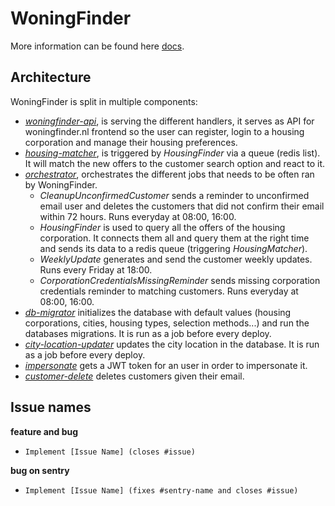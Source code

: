 # WoningFinder

More information can be found here [docs](docs/).

## Architecture

WoningFinder is split in multiple components:

- _[woningfinder-api](cmd/woningfinder-api)_, is serving the different handlers, it serves as API for woningfinder.nl frontend so the user can register, login to a housing corporation and manage their housing preferences.
- _[housing-matcher](cmd/housing-matcher)_, is triggered by _HousingFinder_ via a queue (redis list). It will match the new offers to the customer search option and react to it.
- _[orchestrator](cmd/orchestrator)_, orchestrates the different jobs that needs to be often ran by WoningFinder.
  - _CleanupUnconfirmedCustomer_ sends a reminder to unconfirmed email user and deletes the customers that did not confirm their email within 72 hours. Runs everyday at 08:00, 16:00.
  - _HousingFinder_ is used to query all the offers of the housing corporation. It connects them all and query them at the right time and sends its data to a redis queue (triggering _HousingMatcher_).
  - _WeeklyUpdate_ generates and send the customer weekly updates. Runs every Friday at 18:00.
  - _CorporationCredentialsMissingReminder_ sends missing corporation credentials reminder to matching customers. Runs everyday at 08:00, 16:00.
- _[db-migrator](cmd/db-migrator)_ initializes the database with default values (housing corporations, cities, housing types, selection methods...) and run the databases migrations. It is run as a job before every deploy.
- _[city-location-updater](cmd/city-location-updater)_ updates the city location in the database. It is run as a job before every deploy.
- _[impersonate](cmd/impersonate)_ gets a JWT token for an user in order to impersonate it.
- _[customer-delete](cmd/customer-delete)_ deletes customers given their email.
## Issue names

**feature and bug**

- `Implement [Issue Name] (closes #issue)`

**bug on sentry**

- `Implement [Issue Name] (fixes #sentry-name and closes #issue)`
